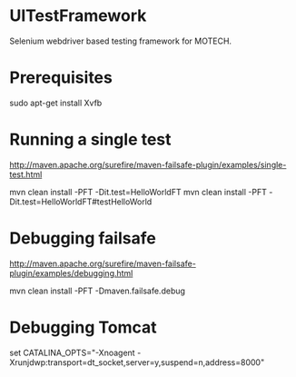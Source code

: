 # UITestFramework
Selenium webdriver based testing framework for MOTECH.




# Prerequisites
sudo apt-get install Xvfb

# Running a single test
http://maven.apache.org/surefire/maven-failsafe-plugin/examples/single-test.html

mvn clean install -PFT -Dit.test=HelloWorldFT
mvn clean install -PFT -Dit.test=HelloWorldFT#testHelloWorld

# Debugging failsafe
http://maven.apache.org/surefire/maven-failsafe-plugin/examples/debugging.html

mvn clean install -PFT -Dmaven.failsafe.debug

# Debugging Tomcat
set CATALINA_OPTS="-Xnoagent -Xrunjdwp:transport=dt_socket,server=y,suspend=n,address=8000"
